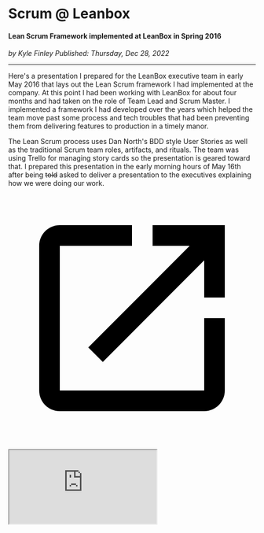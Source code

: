 # Scrum @ Leanbox

#### Lean Scrum Framework implemented at LeanBox in Spring 2016

*<div class="article-meta-data"> by Kyle Finley</span> Published: <time itemprop="pubdate" datetime="12/28/2022">Thursday, Dec 28, 2022</time></div>*

---

Here's a presentation I prepared for the LeanBox executive team in early May 2016 that lays out the Lean Scrum framework I had implemented at the company. At this point I had been working with LeanBox for about four months and had taken on the role of Team Lead and Scrum Master. I implemented a framework I had developed over the years which helped the team move past some process and tech troubles that had been preventing them from delivering features to production in a timely manor.

The Lean Scrum process uses Dan North's BDD style User Stories as well as the traditional Scrum team roles, artifacts, and rituals. The team was using Trello for managing story cards so the presentation is geared toward that. I prepared this presentation in the early morning hours of May 16th after being <strike>told</strike> asked to deliver a presentation to the executives explaining how we were doing our work.

<p>
  <a href="https://docs.google.com/presentation/d/1sKvB1R16q2Tmb2rNCeJ0BOovgAkRvZFAfF2hpyUEQGk/present" target="_blank">
  <svg viewBox="0 0 24 24" focusable="false"class="slides-fullscreen"><path d="M0 0h24v24H0z" fill="none"></path> <path d="M19 19H5V5h7V3H5c-1.11 0-2 .9-2 2v14c0 1.1.89 2 2 2h14c1.1 0 2-.9 2-2v-7h-2v7zM14 3v2h3.59l-9.83 9.83 1.41 1.41L19 6.41V10h2V3h-7z"></path>
</svg>
</a>
  <div class="responsive-google-slides">
    <iframe src="https://docs.google.com/presentation/d/13NMsZhfPwiLBJN0xI02SGaBKpwAdr6aI-ZLlY3DdtHU/embed"></iframe>
  </div>
</p>
